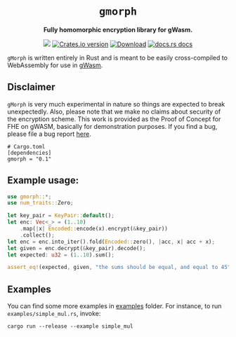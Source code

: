 <div align="center">
  <h1><code>gmorph</code></h1>

  <p>
    <strong>Fully homomorphic encryption library for gWasm.</strong>
  </p>

  <p>
    <a href="https://github.com/golemfactory/gmorph/actions"><img src="https://github.com/golemfactory/gmorph/workflows/Continuous%20Integration/badge.svg" /></a>
    <a href="https://crates.io/crates/gmorph"><img src="https://img.shields.io/crates/v/gmorph.svg?style=flat-square" alt="Crates.io version" /></a>
    <a href="https://crates.io/crates/gmorph"><img src="https://img.shields.io/crates/d/gmorph.svg?style=flat-square" alt="Download" /></a>
    <a href="https://docs.rs/gmorph/"><img src="https://img.shields.io/badge/docs-latest-blue.svg?style=flat-square" alt="docs.rs docs" /></a>
  </p>
</div>

`gMorph` is written entirely in Rust and is meant to be easily cross-compiled to WebAssembly for use in [gWasm].

[gWasm]: https://docs.golem.network/#/Products/Brass-Beta/gWASM
[here]: https://github.com/golemfactory/gmorph/issues

## Disclaimer

`gMorph` is very much experimental in nature so things are expected
to break unexpectedly. Also, please note that we make no claims about security of the encryption scheme.
This work is provided as the Proof of Concept for FHE on gWASM, basically for demonstration purposes.
If you find a bug, please file a bug report [here].

```
# Cargo.toml
[dependencies]
gmorph = "0.1"
```

## Example usage:

```rust
use gmorph::*;
use num_traits::Zero;

let key_pair = KeyPair::default();
let enc: Vec<_> = (1..10)
    .map(|x| Encoded::encode(x).encrypt(&key_pair))
    .collect();
let enc = enc.into_iter().fold(Encoded::zero(), |acc, x| acc + x);
let given = enc.decrypt(&key_pair).decode();
let expected: u32 = (1..10).sum();

assert_eq!(expected, given, "the sums should be equal, and equal to 45");
```

## Examples
You can find some more examples in [examples](examples) folder.
For instance, to run `examples/simple_mul.rs`, invoke:

```
cargo run --release --example simple_mul
```


